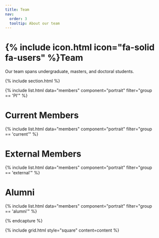 ```yaml
---
title: Team
nav:
  order: 3
  tooltip: About our team
---
```


# {% include icon.html icon="fa-solid fa-users" %}Team

Our team spans undergraduate, masters, and doctoral students.

{% include section.html %}

{% include list.html data="members" component="portrait" filter="group == 'PI'" %}

# Current Members
{% include list.html data="members" component="portrait" filter="group == 'current'" %}

# External Members
{% include list.html data="members" component="portrait" filter="group == 'external'" %}

# Alumni
{% include list.html data="members" component="portrait" filter="group == 'alumni'" %}


{% endcapture %}

{% include grid.html style="square" content=content %}
